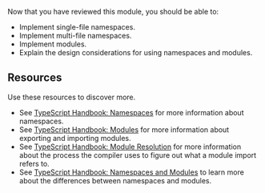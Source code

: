 Now that you have reviewed this module, you should be able to:

- Implement single-file namespaces.
- Implement multi-file namespaces.
- Implement modules.
- Explain the design considerations for using namespaces and modules.

## Resources

Use these resources to discover more.

- See [TypeScript Handbook: Namespaces](https://www.typescriptlang.org/docs/handbook/namespaces.html) for more information about namespaces.
- See [TypeScript Handbook: Modules](https://www.typescriptlang.org/docs/handbook/modules.html) for more information about exporting and importing modules.
- See [TypeScript Handbook: Module Resolution](https://www.typescriptlang.org/docs/handbook/module-resolution.html) for more information about the process the compiler uses to figure out what a module import refers to.
- See [TypeScript Handbook: Namespaces and Modules](https://www.typescriptlang.org/docs/handbook/namespaces-and-modules.html) to learn more about the differences between namespaces and modules.
